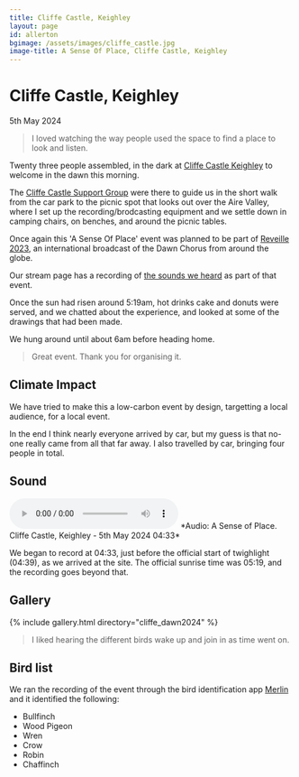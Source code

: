 ```yaml
---
title: Cliffe Castle, Keighley
layout: page
id: allerton
bgimage: /assets/images/cliffe_castle.jpg
image-title: A Sense Of Place, Cliffe Castle, Keighley
---
```

# Cliffe Castle, Keighley
5th May 2024

<blockquote><i class="fa-solid fa-quote-left" aria-hidden="true"></i>  I loved watching the way people used the space to find a place to look and listen. <i class="fa-solid fa-quote-right" aria-hidden="true"></i></blockquote>

Twenty three people assembled, in the dark at [Cliffe Castle Keighley](https://bradforddistrictparks.org/park/cliffe-castle-museum-park/) to welcome in the dawn this morning. 

The [Cliffe Castle Support Group](https://cliffecastlepark.org.uk/) were there to guide us in the short walk from the car park to the picnic spot that looks out over the Aire Valley, where I set up the recording/brodcasting equipment and we settle down in camping chairs, on benches, and around the picnic tables.

Once again this 'A Sense Of Place' event was planned to be part of <a href="https://soundtent.org/reveil.html">Reveille 2023</a>, an international broadcast of the Dawn Chorus from around the globe. 

Our stream page has a recording of <a href="http://streams.soundtent.org/2024/streams/utc1_-75d8414a-8731-4934-b338-c0e63e9e4b70">the sounds we heard</a> as part of that event.

Once the sun had risen around 5:19am, hot drinks cake and donuts were served, and we chatted about the experience, and looked at some of the drawings that had been made.

We hung around until about 6am before heading home.

<blockquote><i class="fa-solid fa-quote-left" aria-hidden="true"></i> Great event. Thank you for organising it. <i class="fa-solid fa-quote-right" aria-hidden="true"></i></blockquote>

## Climate Impact

We have tried to make this a low-carbon event by design, targetting a local audience, for a local event.

In the end I think nearly everyone arrived by car, but my guess is that no-one really came from all that far away. I also travelled by car, bringing four people in total.


## Sound
<audio controls>
    <source src="https://media.githubusercontent.com/media/caprenter/asenseofplace/main/assets/audio/CliffeCastle_2024-05-05 04.55_clip.ogg" type="audio/ogg">
    <source src="https://media.githubusercontent.com/media/caprenter/asenseofplace/main/assets/audio/CliffeCastle_2024-05-05 04.55_clip.mp3" type="audio/mpeg">
Your browser does not support the audio element.
</audio>
*Audio: A Sense of Place. Cliffe Castle, Keighley - 5th May 2024 04:33*

We began to record at 04:33, just before the official start of twighlight (04:39), as we arrived at the site. The official sunrise time was 05:19, and the recording goes beyond that.

## Gallery
{% include gallery.html directory="cliffe_dawn2024" %}


<blockquote><i class="fa-solid fa-quote-left" aria-hidden="true"></i> I liked hearing the different birds wake up and join in as time went on. <i class="fa-solid fa-quote-right" aria-hidden="true"></i></blockquote>

## Bird list

We ran the recording of the event through the bird identification app [Merlin](https://merlin.allaboutbirds.org/) and it identified the following:

* Bullfinch
* Wood Pigeon
* Wren
* Crow
* Robin
* Chaffinch
